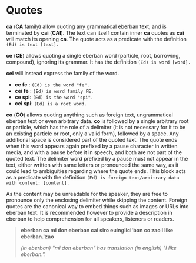 # Quotes

__ca__ (__CA__ family) allow quoting any grammatical eberban text, and is
terminated by __cai__ (__CAI__). The text can itself contain inner __ca__
quotes as __cai__ will match its opening __ca__. The quote acts as a predicate
with the definition `(Ed) is text [text].`

__ce__ (__CE__) allows quoting a single eberban word (particle, root, borrowing,
compound), ignoring its grammar. It has the definition `(Ed) is word [word].`

__cei__ will instead express the family of the word.

- __ce fe__ : `(Ed) is the word "fe".`
- __cei fe__ : `(Ed) is word family FE.`
- __ce spi__: `(Ed) is the word "spi".`
- __cei spi__: `(Ed) is a root word.`

__co__ (__CO__) allows quoting anything such as foreign text, ungrammatical
eberban text or even arbitrary data. __co__ is followed by a single arbitrary
root or particle, which has the role of a delimiter (it is not necessary for it to be an
existing particle or root, only a valid form), followed by a space. Any
additional space is considered part of the quoted text. The quote ends when this
word appears again prefixed by a pause character in written media, and with a
pause before it in speech, and both are not part of the quoted text. The
delimiter word prefixed by a pause must not appear in the text, either written
with same letters or pronounced the same way, as it could lead to ambiguities
regarding where the quote ends. This block acts as a predicate with the definition
`(Ed) is foreign text/arbitrary data with content: [content].`

As the content may be unreadable for the speaker, they are free to pronounce
only the enclosing delimiter while skipping the content. Foreign quotes are
the canonical way to embed things such as images or URLs into eberban text.
It is recommended however to provide a description in eberban to help
comprehension for all speakers, listeners or readers.

> __eberban ca mi don eberban cai siro euinglici'ban co
> zao I like eberban.'zao__ 
> 
> _(in eberban) "mi don eberban" has translation (in english)
> "I like eberban."._
